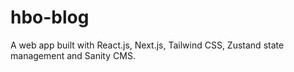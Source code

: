 # hbo-blog
A web app built with React.js, Next.js, Tailwind CSS, Zustand state management and Sanity CMS.

